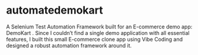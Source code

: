 # automatedemokart
A Selenium Test Automation Framework built for an E-commerce demo app: DemoKart . Since I couldn’t find a single demo application with all essential features, I built this small E-commerce clone app using Vibe Coding and designed a robust automation framework around it.
